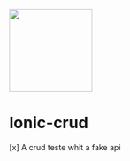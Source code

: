 <img src="https://user-images.githubusercontent.com/43099313/123147009-ecbb0700-d434-11eb-9fbe-5febfd851655.png" width=150px></img>

# Ionic-crud
[x] A crud teste whit a fake api
